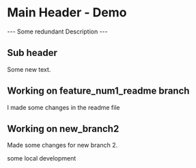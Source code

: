 # Main Header - Demo

--- Some redundant Description ---

## Sub header

Some new text.

## Working on feature_num1_readme branch

I made some changes in the readme file  

## Working on new_branch2
 
Made some changes for new branch 2. 

some local development
